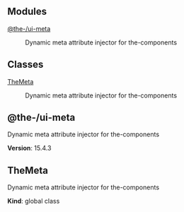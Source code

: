 <!--- Code generated by @the-/script-doc. DO NOT EDIT. -->

## Modules

<dl>
<dt><a href="#module_@the-/ui-meta">@the-/ui-meta</a></dt>
<dd><p>Dynamic meta attribute injector for the-components</p>
</dd>
</dl>

## Classes

<dl>
<dt><a href="#TheMeta">TheMeta</a></dt>
<dd><p>Dynamic meta attribute injector for the-components</p>
</dd>
</dl>

<a name="module_@the-/ui-meta"></a>

## @the-/ui-meta
Dynamic meta attribute injector for the-components

**Version**: 15.4.3  
<a name="TheMeta"></a>

## TheMeta
Dynamic meta attribute injector for the-components

**Kind**: global class  
